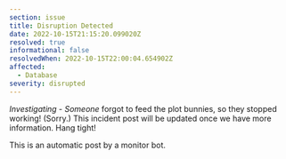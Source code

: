 ```yaml
---
section: issue
title: Disruption Detected
date: 2022-10-15T21:15:20.099020Z
resolved: true
informational: false
resolvedWhen: 2022-10-15T22:00:04.654902Z
affected:
  - Database
severity: disrupted
---
```

*Investigating* - _Someone_ forgot to feed the plot bunnies, so they stopped working! (Sorry.) This incident post will be updated once we have more information. Hang tight!

This is an automatic post by a monitor bot.
        